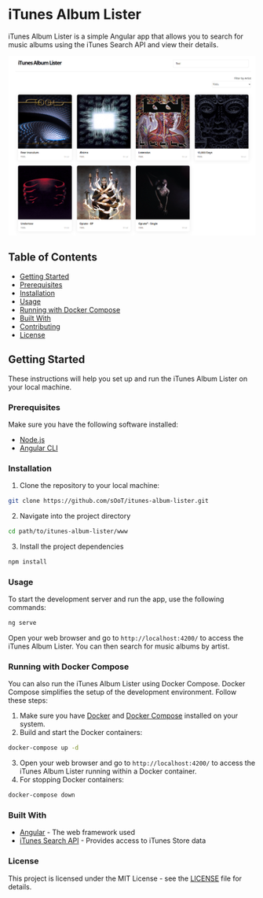# iTunes Album Lister

iTunes Album Lister is a simple Angular app that allows you to search for music albums using the iTunes Search API and view their details.

![App Screenshot](/screenshot.png)

## Table of Contents

- [Getting Started](#getting-started)
- [Prerequisites](#prerequisites)
- [Installation](#installation)
- [Usage](#usage)
- [Running with Docker Compose](#running-with-docker-compose)
- [Built With](#built-with)
- [Contributing](#contributing)
- [License](#license)

## Getting Started

These instructions will help you set up and run the iTunes Album Lister on your local machine.

### Prerequisites

Make sure you have the following software installed:

- [Node.js](https://nodejs.org/)
- [Angular CLI](https://cli.angular.io/)

### Installation

1. Clone the repository to your local machine:

```bash
git clone https://github.com/sOoT/itunes-album-lister.git
```

2. Navigate into the project directory
```bash
cd path/to/itunes-album-lister/www
```

3. Install the project dependencies
```bash
npm install
```

### Usage
To start the development server and run the app, use the following commands:
```bash
ng serve
```

Open your web browser and go to `http://localhost:4200/` to access the iTunes Album Lister. You can then search for music albums by artist.

### Running with Docker Compose
You can also run the iTunes Album Lister using Docker Compose. Docker Compose simplifies the setup of the development environment. Follow these steps:

1. Make sure you have [Docker](https://www.docker.com/) and [Docker Compose](https://docs.docker.com/compose/) installed on your system.
2. Build and start the Docker containers:
```bash
docker-compose up -d
```
3. Open your web browser and go to `http://localhost:4200/` to access the iTunes Album Lister running within a Docker container.
4. For stopping Docker containers:
```bash
docker-compose down
```

### Built With
- [Angular](https://angular.io/) - The web framework used
- [iTunes Search API](https://developer.apple.com/library/archive/documentation/AudioVideo/Conceptual/iTuneSearchAPI/index.html) - Provides access to iTunes Store data

### License
This project is licensed under the MIT License - see the [LICENSE](https://opensource.org/license/mit/) file for details.
